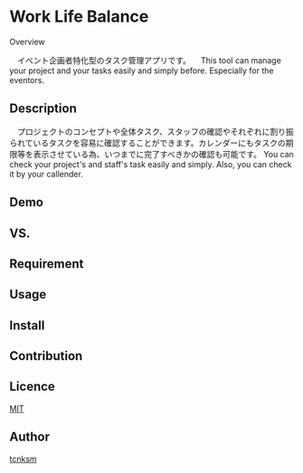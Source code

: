 Work Life Balance
====

Overview

　イベント企画者特化型のタスク管理アプリです。
　This tool can manage your project and your tasks easily and simply before.
Especially for the eventors.

## Description
　プロジェクトのコンセプトや全体タスク、スタッフの確認やそれぞれに割り振られているタスクを容易に確認することができます。カレンダーにもタスクの期限等を表示させている為、いつまでに完了すべきかの確認も可能です。
  You can check your project's and staff's task easily and simply. Also, you can check it by your callender.

## Demo


## VS. 

## Requirement

## Usage

## Install

## Contribution

## Licence

[MIT](https://github.com/tcnksm/tool/blob/master/LICENCE)

## Author

[tcnksm](https://github.com/tcnksm)